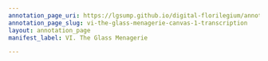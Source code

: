 ```yaml
---
annotation_page_uri: https://lgsump.github.io/digital-florilegium/annotations/vi-the-glass-menagerie-canvas-1-transcription.json
annotation_page_slug: vi-the-glass-menagerie-canvas-1-transcription
layout: annotation_page
manifest_label: VI. The Glass Menagerie

---
```

